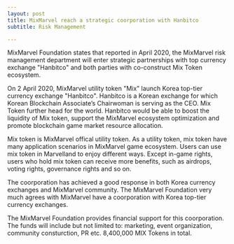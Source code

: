 ```yaml
---
layout: post
title: MixMarvel reach a strategic coorporation with Hanbitco
subtitle: Risk Management

---
```


MixMarvel Foundation states that reported in April 2020, the MixMarvel risk management department will enter strategic partnerships with top currency exchange "Hanbitco" and both parties with co-construct Mix Token ecosystem. 

On 2 April 2020, MixMarvel utility token "Mix" launch Korea top-tier currency exchange "Hanbitco". Hanbitco is a Korean exchange for which Korean Blockchain Associate’s Chairwoman is serving as the CEO. Mix Token further head for the world. Hanbitco would be able to boost the liquidity of Mix token, support the MixMarvel ecosystem optimization and promote  blockchain game market resource allocation. 

Mix token is MixMarvel offical utility token. As a utility token, mix token have many application scenarios in MixMarvel game ecosystem. Users can use mix token in Marvelland to enjoy different ways. Except in-game rights, users who hold mix token can receive more benefits, such as airdrops, voting rights, governance rights and so on. 

The coorporation has achieved a good response in both  Korea currency  exchanges and MixMarvel community. The MixMarvel Foundation very much agrees with MixMarvel have a coorporation with Korea top-tier  currency exchanges. 

The MixMarvel Foundation provides financial support for this coorporation. The funds will include but not limited to: marketing, event organization, community consturction, PR etc. 8,400,000 MIX Tokens in total. 

